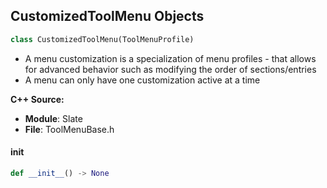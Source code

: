 ## CustomizedToolMenu Objects

```python
class CustomizedToolMenu(ToolMenuProfile)
```

* A menu customization is a specialization of menu profiles - that allows for advanced behavior such as modifying the order of sections/entries
* A menu can only have one customization active at a time

**C++ Source:**

- **Module**: Slate
- **File**: ToolMenuBase.h

<a id="unreal.CustomizedToolMenu.__init__"></a>

#### __init__

```python
def __init__() -> None
```

<a id="unreal.ToolMenuProfileMap"></a>